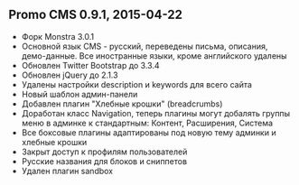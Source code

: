 Promo CMS 0.9.1, 2015-04-22
------------------------
- Форк Monstra 3.0.1
- Основной язык CMS - русский, переведены письма, описания, демо-данные. Все иностранные языки, кроме английского удалены
- Обновлен Twitter Bootstrap до 3.3.4
- Обновлен jQuery до 2.1.3
- Удалены настройки description и keywords для всего сайта
- Новый шаблон админ-панели
- Добавлен плагин "Хлебные крошки" (breadcrumbs)
- Доработан класс Navigation, теперь плагины могут добалять группы меню в админке к стандартным: Контент, Расширения, Система
- Все боксовые плагины адаптированы под новую тему админки и хлебные крошки
- Закрыт доступ к профилям пользователей
- Русские названия для блоков и сниппетов
- Удален плагин sandbox